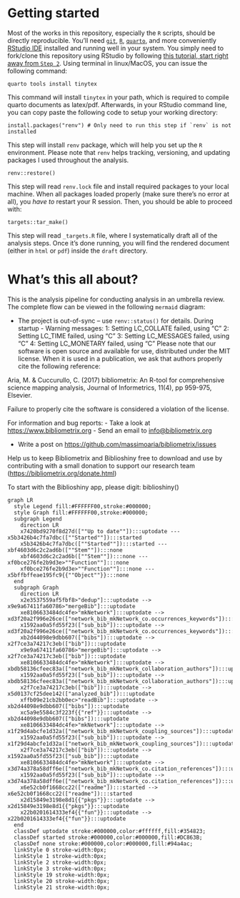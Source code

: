 
# Getting started

Most of the works in this repository, especially the `R` scripts, should
be directly reproducible. You’ll need
[`git`](https://git-scm.com/downloads),
[`R`](https://www.r-project.org/),
[`quarto`](https://quarto.org/docs/download/), and more conveniently
[RStudio IDE](https://posit.co/downloads/) installed and running well in
your system. You simply need to fork/clone this repository using RStudio
by following [this tutorial, start right away from
`Step 2`](https://book.cds101.com/using-rstudio-server-to-clone-a-github-repo-as-a-new-project.html#step---2).
Using terminal in linux/MacOS, you can issue the following command:

    quarto tools install tinytex

This command will install `tinytex` in your path, which is required to
compile quarto documents as latex/pdf. Afterwards, in your RStudio
command line, you can copy paste the following code to setup your
working directory:

    install.packages("renv") # Only need to run this step if `renv` is not installed

This step will install `renv` package, which will help you set up the
`R` environment. Please note that `renv` helps tracking, versioning, and
updating packages I used throughout the analysis.

    renv::restore()

This step will read `renv.lock` file and install required packages to
your local machine. When all packages loaded properly (make sure there’s
no error at all), you *have to* restart your R session. Then, you should
be able to proceed with:

    targets::tar_make()

This step will read `_targets.R` file, where I systematically draft all
of the analysis steps. Once it’s done running, you will find the
rendered document (either in `html` or `pdf`) inside the `draft`
directory.

# What’s this all about?

This is the analysis pipeline for conducting analysis in an umbrella
review. The complete flow can be viewed in the following `mermaid`
diagram:

- The project is out-of-sync – use `renv::status()` for details. During
  startup - Warning messages: 1: Setting LC_COLLATE failed, using “C” 2:
  Setting LC_TIME failed, using “C” 3: Setting LC_MESSAGES failed, using
  “C” 4: Setting LC_MONETARY failed, using “C” Please note that our
  software is open source and available for use, distributed under the
  MIT license. When it is used in a publication, we ask that authors
  properly cite the following reference:

Aria, M. & Cuccurullo, C. (2017) bibliometrix: An R-tool for
comprehensive science mapping analysis, Journal of Informetrics, 11(4),
pp 959-975, Elsevier.

Failure to properly cite the software is considered a violation of the
license.

For information and bug reports: - Take a look at
https://www.bibliometrix.org - Send an email to info@bibliometrix.org  
- Write a post on https://github.com/massimoaria/bibliometrix/issues

Help us to keep Bibliometrix and Biblioshiny free to download and use by
contributing with a small donation to support our research team
(https://bibliometrix.org/donate.html)

To start with the Biblioshiny app, please digit: biblioshiny()

``` mermaid
graph LR
  style Legend fill:#FFFFFF00,stroke:#000000;
  style Graph fill:#FFFFFF00,stroke:#000000;
  subgraph Legend
    direction LR
    x7420bd9270f8d27d([""Up to date""]):::uptodate --- x5b3426b4c7fa7dbc([""Started""]):::started
    x5b3426b4c7fa7dbc([""Started""]):::started --- xbf4603d6c2c2ad6b([""Stem""]):::none
    xbf4603d6c2c2ad6b([""Stem""]):::none --- xf0bce276fe2b9d3e>""Function""]:::none
    xf0bce276fe2b9d3e>""Function""]:::none --- x5bffbffeae195fc9{{""Object""}}:::none
  end
  subgraph Graph
    direction LR
    x2e3537559af5fbf8>"dedup"]:::uptodate --> x9e9a67411fa60786>"mergeBib"]:::uptodate
    xe8106633484dc4fe>"mkNetwork"]:::uptodate --> xd3f20a2f996e26ce(["network_bib_mkNetwork_co.occurrences_keywords"]):::uptodate
    x1592aa0a5fd55f23(["sub_bib"]):::uptodate --> xd3f20a2f996e26ce(["network_bib_mkNetwork_co.occurrences_keywords"]):::uptodate
    xb2d44098e9dbb607(["bibs"]):::uptodate --> x2f7ce3a74217c3eb(["bib"]):::uptodate
    x9e9a67411fa60786>"mergeBib"]:::uptodate --> x2f7ce3a74217c3eb(["bib"]):::uptodate
    xe8106633484dc4fe>"mkNetwork"]:::uptodate --> xbdb58136cfeec83a(["network_bib_mkNetwork_collaboration_authors"]):::uptodate
    x1592aa0a5fd55f23(["sub_bib"]):::uptodate --> xbdb58136cfeec83a(["network_bib_mkNetwork_collaboration_authors"]):::uptodate
    x2f7ce3a74217c3eb(["bib"]):::uptodate --> x5d0137cf25dee142(["analyzed_bib"]):::uptodate
    xffb09e21cb2bb0ec>"readBib"]:::uptodate --> xb2d44098e9dbb607(["bibs"]):::uptodate
    xc5a9e5584c3f223f{{"ref"}}:::uptodate --> xb2d44098e9dbb607(["bibs"]):::uptodate
    xe8106633484dc4fe>"mkNetwork"]:::uptodate --> x1f29d4abcfe1d32a(["network_bib_mkNetwork_coupling_sources"]):::uptodate
    x1592aa0a5fd55f23(["sub_bib"]):::uptodate --> x1f29d4abcfe1d32a(["network_bib_mkNetwork_coupling_sources"]):::uptodate
    x2f7ce3a74217c3eb(["bib"]):::uptodate --> x1592aa0a5fd55f23(["sub_bib"]):::uptodate
    xe8106633484dc4fe>"mkNetwork"]:::uptodate --> x3d74a378a58dff6e(["network_bib_mkNetwork_co.citation_references"]):::uptodate
    x1592aa0a5fd55f23(["sub_bib"]):::uptodate --> x3d74a378a58dff6e(["network_bib_mkNetwork_co.citation_references"]):::uptodate
    x6e52cb0f1668cc22(["readme"]):::started --> x6e52cb0f1668cc22(["readme"]):::started
    x2d15849e3198e8d1{{"pkgs"}}:::uptodate --> x2d15849e3198e8d1{{"pkgs"}}:::uptodate
    x22b0201614333ef4{{"fun"}}:::uptodate --> x22b0201614333ef4{{"fun"}}:::uptodate
  end
  classDef uptodate stroke:#000000,color:#ffffff,fill:#354823;
  classDef started stroke:#000000,color:#000000,fill:#DC863B;
  classDef none stroke:#000000,color:#000000,fill:#94a4ac;
  linkStyle 0 stroke-width:0px;
  linkStyle 1 stroke-width:0px;
  linkStyle 2 stroke-width:0px;
  linkStyle 3 stroke-width:0px;
  linkStyle 19 stroke-width:0px;
  linkStyle 20 stroke-width:0px;
  linkStyle 21 stroke-width:0px;
```
